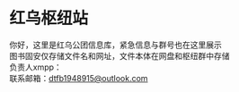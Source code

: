 # 红乌枢纽站
你好，这里是红乌公团信息库，紧急信息与群号也在这里展示  
图书固安仅存储文件名和网址，文件本体在网盘和枢纽群中存储  
负责人xmpp：   
联系邮箱：dtfb1948915@outlook.com
